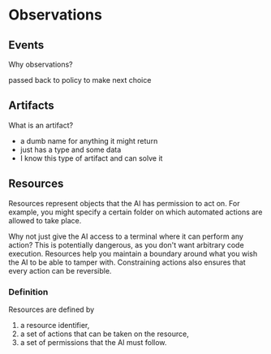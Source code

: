 # Observations

## Events

Why observations?

passed back to policy to make next choice

## Artifacts

What is an artifact?
- a dumb name for anything it might return
- just has a type and some data
- I know this type of artifact and can solve it

## Resources

Resources represent objects that the AI has permission to act on. For example, you might specify a certain folder on which automated actions are allowed to take place.

Why not just give the AI access to a terminal where it can perform any action? This is potentially dangerous, as you don't want arbitrary code execution. Resources help you maintain a boundary around what you wish the AI to be able to tamper with. Constraining actions also ensures that every action can be reversible.

### Definition

Resources are defined by

1. a resource identifier,
2. a set of actions that can be taken on the resource,
3. a set of permissions that the AI must follow.
